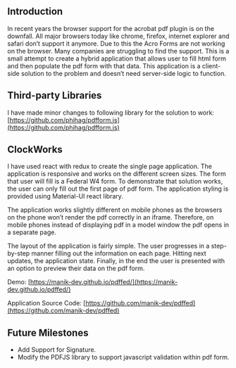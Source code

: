 ## Introduction
In recent years the browser support for the acrobat pdf plugin is on the downfall. All major browsers today like chrome, firefox, internet explorer and safari don’t support it anymore. Due to this the Acro Forms are not working on the browser. Many companies are struggling to find the support. This is a small attempt to create a hybrid application that allows user to fill html form and then populate the pdf form with that data. This application is a client-side solution to the problem and doesn’t need server-side logic to function.


## Third-party Libraries
I have made minor changes to following library for the solution to work:
[https://github.com/phihag/pdfform.js](https://github.com/phihag/pdfform.js)


## ClockWorks
I have used react with redux to create the single page application. The application is responsive and works on the different screen sizes. The form that user will fill is a Federal W4 form. To demonstrate that solution works, the user can only fill out the first page of pdf form. The application styling is provided using Material-UI react library.

The application works slightly different on mobile phones as the browsers on the phone won’t render the pdf correctly in an iframe. Therefore, on mobile phones instead of displaying pdf in a model window the pdf opens in a separate page.

The layout of the application is fairly simple. The user progresses in a step-by-step manner filling out the information on each page. Hitting next updates, the application state. Finally, in the end the user is presented with an option to preview their data on the pdf form.


Demo: [https://manik-dev.github.io/pdffed/](https://manik-dev.github.io/pdffed/) 

Application Source Code: [https://github.com/manik-dev/pdffed](https://github.com/manik-dev/pdffed)


## Future Milestones
* Add Support for Signature.
* Modify the PDFJS library to support javascript validation within pdf form.
